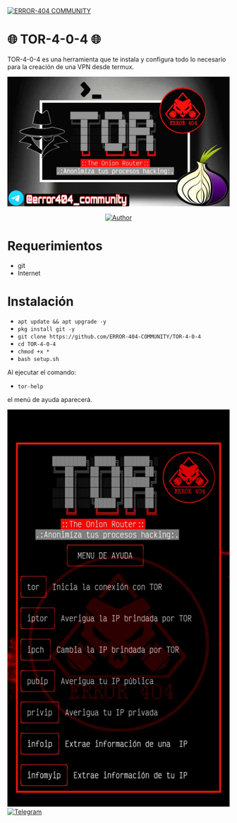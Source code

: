 <a href="#"><img title="ERROR-404 COMMUNITY" src="https://img.shields.io/badge/ERROR-404-green?colorA=%23ff0000&colorB=%23017e40&style=for-the-badge"></a>
# 🌐 TOR-4-0-4 🌐
TOR-4-0-4 es una herramienta que te instala y configura todo lo necesario para la creación de una VPN desde termux.

![TOR](https://github.com/ERROR-404-COMMUNITY/TOR-4-0-4/blob/main/src/tor1.png)
<p align="center">
<a href="https://github.com/ERROR-404-COMMUNITY"><img title="Author" src="https://img.shields.io/badge/Author-ERROR--404-red&style=plastic&logo=github"></a>
</p>

# Requerimientos
* git
* Internet
# Instalación

* `apt update && apt upgrade -y`
* `pkg install git -y`
* `git clone https://github.com/ERROR-404-COMMUNITY/TOR-4-0-4`
* `cd TOR-4-0-4`
* `chmod +x *`
* `bash setup.sh`

Al ejecutar el comando:

* `tor-help`

el menú de ayuda aparecerá.

![TOR](https://github.com/ERROR-404-COMMUNITY/TOR-4-0-4/blob/main/src/tor2.png)
[![Telegram](https://img.shields.io/badge/Telegram-@Error404_00-00BFFF?logo=telegram&logoColor=red&style=plastic)](https://t.me/Error404_00)
